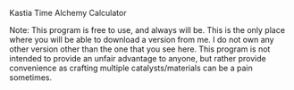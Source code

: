 Kastia Time Alchemy Calculator

Note: This program is free to use, and always will be. This is the only place where you will be able to download a version from me. I do not own any other version other than the one that you see here. This program is not intended to provide an unfair advantage to anyone, but rather provide convenience as crafting multiple catalysts/materials can be a pain sometimes. 

